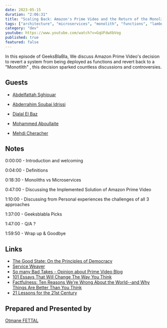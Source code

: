 ```yaml
---
date: 2023-05-15
duration: "2:06:31"
title: "Scaling Back: Amazon's Prime Video and the Return of the Monolith"
tags: ["architecture", "microservices", "monolith", "functions", "lambda", "deployement"]
category: "dev"
youtube: https://www.youtube.com/watch?v=GqUFdwXbVog
published: true
featured: false
---
```


In this episode of GeeksBlaBla, We discuss Amazon Prime Video's decision to revert a system from being deployed as functions and revert back to a "Monotlith" , this decision sparked countless discussions and controversies.

## Guests

- [Abdelfattah Sghiouar](https://twitter.com/boredabdel)

- [Abderrahim Soubai Idrissi](https://twitter.com/soub4i)

- [Djalal El Baz](https://twitter.com/enlamp)

- [Mohammed Aboullaite](https://twitter.com/laytoun)

- [Mehdi Cheracher](https://twitter.com/Mehdi_Cheracher)


## Notes

0:00:00 - Introduction and welcoming

0:04:00 - Definitions

0:18:30 - Monoliths vs Microservices

0:47:00 - Discussing the Implemented Solution of Amazon Prime Video 

1:10:00 - Discussing from Personal experiences the challenges of all 3 approaches

1:37:00 - Geeksblabla Picks

1:47:00 - Q/A ?

1:59:50 - Wrap up & Goodbye

## Links
- [The Good State: On the Principles of Democracy](https://www.amazon.com/Good-State-Principles-Democracy/dp/1786077183)
- [Service Weaver](https://serviceweaver.dev/)
- [So many Bad Takes - Opinion about Prime Video Blog](https://adrianco.medium.com/so-many-bad-takes-what-is-there-to-learn-from-the-prime-video-microservices-to-monolith-story-4bd0970423d4)
- [101 Essays That Will Change The Way You Think](https://www.amazon.com/Essays-That-Will-Change-Think/dp/1945796065)
- [Factfulness: Ten Reasons We're Wrong About the World--and Why Things Are Better Than You Think](https://www.amazon.com/Factfulness-Reasons-World-Things-Better/dp/1250107814)
- [21 Lessons for the 21st Century](https://www.amazon.com/Lessons-21st-Century-Yuval-Harari/dp/0525512179)


## Prepared and Presented by
[Otmane FETTAL](https://twitter.com/ofettal)
